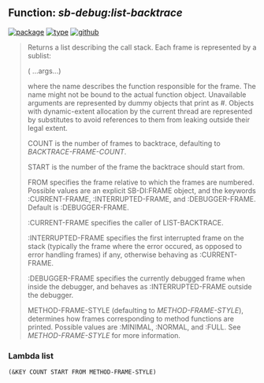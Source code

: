 ## Function: ***sb-debug:list-backtrace***
[![package](https://img.shields.io/badge/Package-SB--DEBUG-5f9ea0.svg?style=social&colorA=999999)](../) [![type](https://img.shields.io/badge/Type-Function-5f9ea0.svg?style=social&colorA=999999)](../#function) [![github](https://img.shields.io/badge/GitHub-View_the_source-5f9ea0.svg?style=social&colorA=999999&logo=github)](https://github.com/sbcl/sbcl/blob/master/src/code/debug.lisp/) 

> Returns a list describing the call stack. Each frame is represented
> by a sublist:
> 
> (<name> ...args...)
> 
> where the name describes the function responsible for the frame. The name
> might not be bound to the actual function object. Unavailable arguments are
> represented by dummy objects that print as #<unavailable argument>. Objects
> with dynamic-extent allocation by the current thread are represented by
> substitutes to avoid references to them from leaking outside their legal
> extent.
> 
> COUNT is the number of frames to backtrace, defaulting to
> *BACKTRACE-FRAME-COUNT*.
> 
> START is the number of the frame the backtrace should start from.
> 
> FROM specifies the frame relative to which the frames are numbered. Possible
> values are an explicit SB-DI:FRAME object, and the
> keywords :CURRENT-FRAME, :INTERRUPTED-FRAME, and :DEBUGGER-FRAME. Default
> is :DEBUGGER-FRAME.
> 
> :CURRENT-FRAME
> specifies the caller of LIST-BACKTRACE.
> 
> :INTERRUPTED-FRAME
> specifies the first interrupted frame on the stack (typically the frame
> where the error occured, as opposed to error handling frames) if any,
> otherwise behaving as :CURRENT-FRAME.
> 
> :DEBUGGER-FRAME
> specifies the currently debugged frame when inside the debugger, and
> behaves as :INTERRUPTED-FRAME outside the debugger.
> 
> METHOD-FRAME-STYLE (defaulting to *METHOD-FRAME-STYLE*), determines how frames
> corresponding to method functions are printed. Possible values
> are :MINIMAL, :NORMAL, and :FULL. See *METHOD-FRAME-STYLE* for more
> information.

### Lambda list
```
(&KEY COUNT START FROM METHOD-FRAME-STYLE)
```
